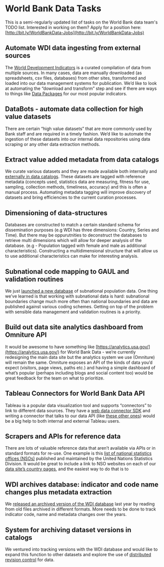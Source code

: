 # World Bank Data Tasks
This is a semi-regularly updated list of tasks on the World Bank data team's TODO list. Interested in working on them? Apply for a position here: [http://bit.ly/WorldBankData-Jobs](http://bit.ly/WorldBankData-Jobs) 
 
## Automate WDI data ingesting from external sources
The [World Development Indicators](http://data.worldbank.org/products/wdi) is a curated compilation of data from multiple sources. In many cases, data are manually downloaded (as spreadsheets, csv files, databases) from other sites, transformed and loaded into our data management systems for publication. We’d like to look at automating the “download and transform” step and see if there are ways to things like [Data Packages](http://dataprotocols.org/data-packages/) for our most popular indicators.
 
## DataBots - automate data collection for high value datasets
There are certain “high value datasets” that are more commonly used by Bank staff and are required in a timely fashion. We’d like to automate the ingestion of these datasets into our internal data repositories using data scraping or any other data extraction methods.
 
## Extract value added metadata from data catalogs
We curate various datasets and they are made available both internally and [externally in data catalogs](http://datacatalog.worldbank.org/). These datasets are tagged with reference metadata (concepts used, statistics data are  measuring, fitness for use, sampling, collection methods, timeliness, accuracy) and this is often a manual process. Automating metadata tagging will improve discovery of datasets and bring efficiencies to the current curation processes.
 
## Dimensioning of data-structures
Databases are constructed to match a certain standard schema for dissemination purposes (e.g WDI has three dimensions: Country, Series and Time). But there may be oppurutnities to deconstruct the databases to retrieve multi dimensions which will allow for deeper analysis of the database. (e.g - Population tagged with female and male as additional characteristics). Constructing a multidimensional structure that will allow us to use additional characteristics can make for interesting analysis.
 
## Subnational code mapping to GAUL and validation routines
We just [launched a new database](http://blogs.worldbank.org/opendata/new-time-series-global-subnational-population-estimates-launched) of subnational population data. One thing we’ve learned is that working with subnational data is hard: subnational boundaries change much more often than national boundaries and data are published against various coding schemes. Getting on top of the problem with sensible data management and validation routines is a priority.
 
## Build out data site analytics dashboard from Omniture API
It would be awesome to have something like [https://analytics.usa.gov/](https://analytics.usa.gov/) for World Bank Data - we’re currently redesigning the main data site but the analytics system we use (Omniture) will remain the same. Omniture exposes an API of the kinds of data you’d expect (visitors, page views, paths etc.) and having a simple dashboard of what’s popular (perhaps including blogs and social content too) would be great feedback for the team on what to prioritize.
 
## Tableau Connectors for World Bank Data API
Tableau is a popular data visualization tool and supports “connectors” to link to different data sources. They have a [web data connector SDK](https://onlinehelp.tableau.com/current/api/wdc/en-us/help.htm) and writing a connector that talks to our data API (like [these other ones](https://community.tableau.com/thread/178865)) would be a big help to both internal and external Tableau users.
 
## Scrapers and APIs for reference data
There are lots of valuable reference data that aren’t available via APIs or in standard formats for re-use. One example is this [list of national statistics offices (NSOs)](http://unstats.un.org/unsd/methods/inter-natlinks/sd_natstat.asp) published and maintained by the United Nations Statistics Division. It would be great to include a link to NSO websites on each of our [data site’s country pages](http://data.worldbank.org/country), and the easiest way to do that is to
 
## WDI archives database: indicator and code name changes plus metadata extraction
We [released an archived version of the WDI database](http://blogs.worldbank.org/opendata/2015-year-data-time-travel) last year by reading from old files archived in different formats. More needs to be done to track indicator code, name and metadata changes over the years.
 
## System for archiving dataset versions in catalogs
We ventured into tracking versions with the WDI database and would like to expand this function to other datasets and explore the use of [distributed revision control]((http://blog.okfn.org/2010/07/12/we-need-distributed-revisionversion-control-for-data/).) for data.
